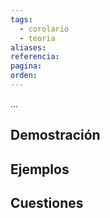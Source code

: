 ```yaml
---
tags:
  - corolario
  - teoria
aliases: 
referencia: 
pagina: 
orden:
---
```

...

## Demostración

## Ejemplos

## Cuestiones
